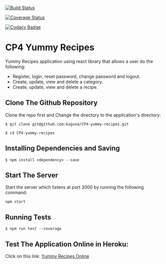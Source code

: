 [![Build Status](https://travis-ci.org/kaguna/CP4-yummy-recipes.svg?branch=ch-Refactor-code-for-eslint-standards-156048077)](https://travis-ci.org/kaguna/CP4-yummy-recipes)

[![Coverage Status](https://coveralls.io/repos/github/kaguna/CP4-yummy-recipes/badge.svg?branch=ch-Refactor-code-for-eslint-standards-156048077)](https://coveralls.io/github/kaguna/CP4-yummy-recipes?branch=ch-Refactor-code-for-eslint-standards-156048077)

[![Codacy Badge](https://api.codacy.com/project/badge/Grade/918469d219f747c1aef89b592244bbda)](https://www.codacy.com/app/kaguna/CP4-yummy-recipes?utm_source=github.com&amp;utm_medium=referral&amp;utm_content=kaguna/CP4-yummy-recipes&amp;utm_campaign=Badge_Grade)
# CP4 Yummy Recipes

Yummy Recipes application using react library that allows a user do the following:

- Register, login, reset password, change password and logout.
- Create, update, view and delete a category.
- Create, update, view and delete a recipe.

## Clone The Github Repository
Clone the repo first and Change the directory to the application's directory:
```
$ git clone git@github.com:kaguna/CP4-yummy-recipes.git

$ cd CP4-yummy-recipes
```

## Installing Dependencies and Saving
```
$ npm install <dependency> --save
```

## Start The Server
Start the server which listens at port 3000 by running the following command:
```
npm start
```

## Running Tests
```
$ npm run test --coverage
```
## Test The Application Online in Heroku:
Click on this link:
[Yummy Recipes Online](https://react-yummy-recipes.herokuapp.com/)
